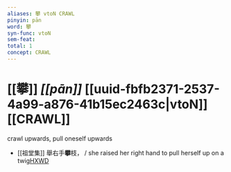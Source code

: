 ```yaml
---
aliases: 攀 vtoN CRAWL
pinyin: pān
word: 攀
syn-func: vtoN
sem-feat: 
total: 1
concept: CRAWL 
---
```

# [[攀]] *[[pān]]*  [[uuid-fbfb2371-2537-4a99-a876-41b15ec2463c|vtoN]] [[CRAWL]]
crawl upwards, pull oneself upwards
 - [[祖堂集]] 舉右手**攀**枝， / she raised her right hand to pull herself up on a twig[HXWD](https://hxwd.org/textview.html?location=KR6q0002_Yan_001-1018a.17)